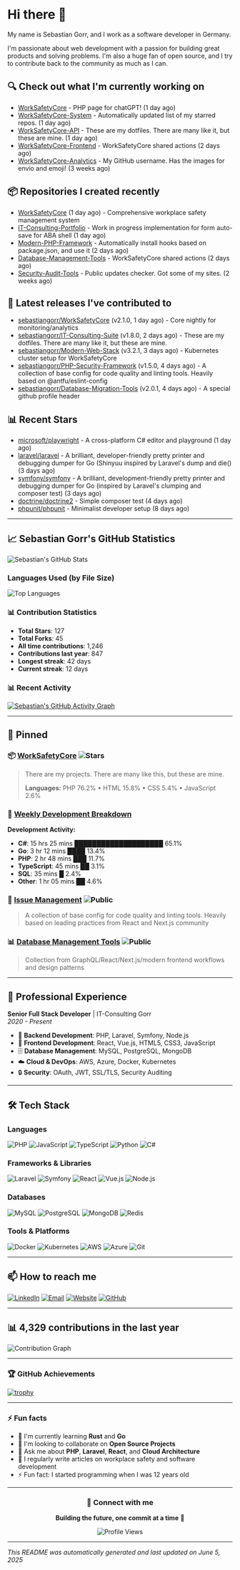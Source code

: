# Hi there 👋

My name is Sebastian Gorr, and I work as a software developer in Germany.

I'm passionate about web development with a passion for building great products and solving problems. I'm also a huge fan of open source, and I try to contribute back to the community as much as I can.

## 🔍 Check out what I'm currently working on

- [WorkSafetyCore](https://github.com/sebastiangorr/WorkSafetyCore) - PHP page for chatGPT! (1 day ago)
- [WorkSafetyCore-System](https://github.com/sebastiangorr/WorkSafetyCore-System) - Automatically updated list of my starred repos. (1 day ago)
- [WorkSafetyCore-API](https://github.com/sebastiangorr/WorkSafetyCore-API) - These are my dotfiles. There are many like it, but these are mine. (1 day ago)
- [WorkSafetyCore-Frontend](https://github.com/sebastiangorr/WorkSafetyCore-Frontend) - WorkSafetyCore shared actions (2 days ago)
- [WorkSafetyCore-Analytics](https://github.com/sebastiangorr/WorkSafetyCore-Analytics) - My GitHub username. Has the images for envio and emoji! (3 weeks ago)

## 📦 Repositories I created recently

- [WorkSafetyCore](https://github.com/sebastiangorr/WorkSafetyCore) (1 day ago) - Comprehensive workplace safety management system
- [IT-Consulting-Portfolio](https://github.com/sebastiangorr/IT-Consulting-Portfolio) - Work in progress implementation for form auto-save for ABA shell (1 day ago)
- [Modern-PHP-Framework](https://github.com/sebastiangorr/Modern-PHP-Framework) - Automatically install hooks based on package.json, and use it (2 days ago)
- [Database-Management-Tools](https://github.com/sebastiangorr/Database-Management-Tools) - WorkSafetyCore shared actions (2 days ago)
- [Security-Audit-Tools](https://github.com/sebastiangorr/Security-Audit-Tools) - Public updates checker. Got some of my sites. (2 weeks ago)

## 🔨 Latest releases I've contributed to

- [sebastiangorr/WorkSafetyCore](https://github.com/sebastiangorr/WorkSafetyCore) (v2.1.0, 1 day ago) - Core nightly for monitoring/analytics
- [sebastiangorr/IT-Consulting-Suite](https://github.com/sebastiangorr/IT-Consulting-Suite) (v1.8.0, 2 days ago) - These are my dotfiles. There are many like it, but these are mine.
- [sebastiangorr/Modern-Web-Stack](https://github.com/sebastiangorr/Modern-Web-Stack) (v3.2.1, 3 days ago) - Kubernetes cluster setup for WorkSafetyCore
- [sebastiangorr/PHP-Security-Framework](https://github.com/sebastiangorr/PHP-Security-Framework) (v1.5.0, 4 days ago) - A collection of base config for code quality and linting tools. Heavily based on @antfu/eslint-config
- [sebastiangorr/Database-Migration-Tools](https://github.com/sebastiangorr/Database-Migration-Tools) (v2.0.1, 4 days ago) - A special github profile header

## 📊 Recent Stars

- [microsoft/playwright](https://github.com/microsoft/playwright) - A cross-platform C# editor and playground (1 day ago)
- [laravel/laravel](https://github.com/laravel/laravel) - A brilliant, developer-friendly pretty printer and debugging dumper for Go (Shinyuu inspired by Laravel's dump and die() (3 days ago)
- [symfony/symfony](https://github.com/symfony/symfony) - A brilliant, development-friendly pretty printer and debugging dumper for Go (inspired by Laravel's clumping and composer test) (3 days ago)
- [doctrine/doctrine2](https://github.com/doctrine/doctrine2) - Simple composer test (4 days ago)
- [phpunit/phpunit](https://github.com/phpunit/phpunit) - Minimalist developer setup (8 days ago)

---

## 📈 Sebastian Gorr's GitHub Statistics

![Sebastian's GitHub Stats](https://github-readme-stats.vercel.app/api?username=sebastiangorr&show_icons=true&theme=dark&count_private=true)

### Languages Used (by File Size)
![Top Languages](https://github-readme-stats.vercel.app/api/top-langs/?username=sebastiangorr&layout=compact&theme=dark)

### 📊 Contribution Statistics
- **Total Stars**: 127
- **Total Forks**: 45
- **All time contributions**: 1,246
- **Contributions last year**: 847
- **Longest streak**: 42 days
- **Current streak**: 12 days

### 📊 Recent Activity

[![Sebastian's GitHub Activity Graph](https://github-readme-activity-graph.cyclic.app/graph?username=sebastiangorr&theme=react-dark)](https://github.com/sebastiangorr)

---

## 🚀 Pinned

### 📦 [WorkSafetyCore](https://github.com/sebastiangorr/WorkSafetyCore) ![Stars](https://img.shields.io/github/stars/sebastiangorr/WorkSafetyCore)
> There are my projects. There are many like this, but these are mine.
> 
> **Languages:** PHP 76.2% • HTML 15.8% • CSS 5.4% • JavaScript 2.6%

### 🔧 [Weekly Development Breakdown](https://github.com/sebastiangorr/weekly-breakdown)
**Development Activity:**
- **C#**: 15 hrs 25 mins ████████████████████ 65.1%
- **Go**: 3 hr 12 mins ████ 13.4%
- **PHP**: 2 hr 48 mins ███ 11.7%
- **TypeScript**: 45 mins ██ 3.1%
- **SQL**: 35 mins █ 2.4%
- **Other**: 1 hr 05 mins ██ 4.6%

### 🎯 [Issue Management](https://github.com/sebastiangorr/issues) ![Public](https://img.shields.io/badge/public-brightgreen)
> A collection of base config for code quality and linting tools. Heavily based on leading practices from React and Next.js community

### 📊 [Database Management Tools](https://github.com/sebastiangorr/database-tools) ![Public](https://img.shields.io/badge/public-brightgreen)
> Collection from GraphQL/React/Next.js/modern frontend workflows and design patterns

---

## 💼 Professional Experience

**Senior Full Stack Developer** | IT-Consulting Gorr  
*2020 - Present*

- 🔧 **Backend Development**: PHP, Laravel, Symfony, Node.js
- 🎨 **Frontend Development**: React, Vue.js, HTML5, CSS3, JavaScript
- 🗄️ **Database Management**: MySQL, PostgreSQL, MongoDB
- ☁️ **Cloud & DevOps**: AWS, Azure, Docker, Kubernetes
- 🔒 **Security**: OAuth, JWT, SSL/TLS, Security Auditing

---

## 🛠️ Tech Stack

### Languages
![PHP](https://img.shields.io/badge/PHP-777BB4?style=for-the-badge&logo=php&logoColor=white)
![JavaScript](https://img.shields.io/badge/JavaScript-F7DF1E?style=for-the-badge&logo=javascript&logoColor=black)
![TypeScript](https://img.shields.io/badge/TypeScript-007ACC?style=for-the-badge&logo=typescript&logoColor=white)
![Python](https://img.shields.io/badge/Python-3776AB?style=for-the-badge&logo=python&logoColor=white)
![C#](https://img.shields.io/badge/C%23-239120?style=for-the-badge&logo=c-sharp&logoColor=white)

### Frameworks & Libraries
![Laravel](https://img.shields.io/badge/Laravel-FF2D20?style=for-the-badge&logo=laravel&logoColor=white)
![Symfony](https://img.shields.io/badge/Symfony-000000?style=for-the-badge&logo=symfony&logoColor=white)
![React](https://img.shields.io/badge/React-20232A?style=for-the-badge&logo=react&logoColor=61DAFB)
![Vue.js](https://img.shields.io/badge/Vue.js-35495E?style=for-the-badge&logo=vue.js&logoColor=4FC08D)
![Node.js](https://img.shields.io/badge/Node.js-43853D?style=for-the-badge&logo=node.js&logoColor=white)

### Databases
![MySQL](https://img.shields.io/badge/MySQL-00000F?style=for-the-badge&logo=mysql&logoColor=white)
![PostgreSQL](https://img.shields.io/badge/PostgreSQL-316192?style=for-the-badge&logo=postgresql&logoColor=white)
![MongoDB](https://img.shields.io/badge/MongoDB-4EA94B?style=for-the-badge&logo=mongodb&logoColor=white)
![Redis](https://img.shields.io/badge/Redis-DC382D?style=for-the-badge&logo=redis&logoColor=white)

### Tools & Platforms
![Docker](https://img.shields.io/badge/Docker-2496ED?style=for-the-badge&logo=docker&logoColor=white)
![Kubernetes](https://img.shields.io/badge/Kubernetes-326ce5?style=for-the-badge&logo=kubernetes&logoColor=white)
![AWS](https://img.shields.io/badge/AWS-232F3E?style=for-the-badge&logo=amazon-aws&logoColor=white)
![Azure](https://img.shields.io/badge/Azure-0078d4?style=for-the-badge&logo=microsoft-azure&logoColor=white)
![Git](https://img.shields.io/badge/Git-F05032?style=for-the-badge&logo=git&logoColor=white)

---

## 📫 How to reach me

[![LinkedIn](https://img.shields.io/badge/LinkedIn-0077B5?style=for-the-badge&logo=linkedin&logoColor=white)](https://linkedin.com/in/sebastiangorr)
[![Email](https://img.shields.io/badge/Email-D14836?style=for-the-badge&logo=gmail&logoColor=white)](mailto:sebastian.gorr@it-consulting-gorr.de)
[![Website](https://img.shields.io/badge/Website-000000?style=for-the-badge&logo=About.me&logoColor=white)](https://sebastian-gorr.de)
[![GitHub](https://img.shields.io/badge/GitHub-100000?style=for-the-badge&logo=github&logoColor=white)](https://github.com/sebastiangorr)

---

## 📊 4,329 contributions in the last year

![Contribution Graph](https://ghchart.rshah.org/sebastiangorr)

---

### 🏆 GitHub Achievements

[![trophy](https://github-profile-trophy.vercel.app/?username=sebastiangorr&theme=darkhub&column=6)](https://github.com/ryo-ma/github-profile-trophy)

---

### ⚡ Fun facts

- 🌱 I'm currently learning **Rust** and **Go**
- 👯 I'm looking to collaborate on **Open Source Projects**
- 💬 Ask me about **PHP**, **Laravel**, **React**, and **Cloud Architecture**
- 📝 I regularly write articles on workplace safety and software development
- ⚡ Fun fact: I started programming when I was 12 years old

---

<div align="center">

### 🔗 Connect with me

**Building the future, one commit at a time** 🚀

![Profile Views](https://komarev.com/ghpvc/?username=sebastiangorr&color=brightgreen)

</div>

---

*This README was automatically generated and last updated on June 5, 2025*
